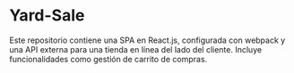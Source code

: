 # Yard-Sale
Este repositorio contiene una SPA en React.js, configurada con webpack y una API externa para una tienda en línea del lado del cliente. Incluye funcionalidades como gestión de carrito de compras.
